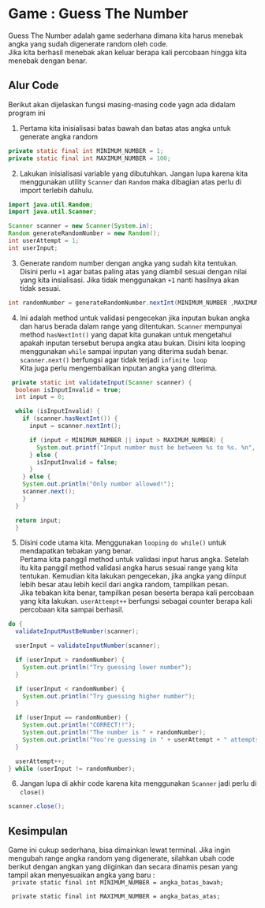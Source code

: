 # Game : Guess The Number

Guess The Number adalah game sederhana dimana kita harus menebak angka yang sudah digenerate random oleh code.  
Jika kita berhasil menebak akan keluar berapa kali percobaan hingga kita menebak dengan benar.

## Alur Code
Berikut akan dijelaskan fungsi masing-masing code yagn ada didalam program ini


1. Pertama kita inisialisasi batas bawah dan batas atas angka untuk generate angka random
```java
private static final int MINIMUM_NUMBER = 1;
private static final int MAXIMUM_NUMBER = 100;
```

2. Lakukan inisialisasi variable yang dibutuhkan. Jangan lupa karena kita menggunakan utility `Scanner` dan `Random` maka dibagian atas perlu di import terlebih dahulu.
```java
import java.util.Random;
import java.util.Scanner;

Scanner scanner = new Scanner(System.in);
Random generateRandomNumber = new Random();
int userAttempt = 1;
int userInput; 
```

3. Generate random number dengan angka yang sudah kita tentukan. Disini perlu `+1` agar batas paling atas yang diambil sesuai dengan nilai yang kita insialisasi.
Jika tidak menggunakan `+1` nanti hasilnya akan tidak sesuai.
```java
int randomNumber = generateRandomNumber.nextInt(MINIMUM_NUMBER ,MAXIMUM_NUMBER + 1);
```

4. Ini adalah method untuk validasi pengecekan jika inputan bukan angka dan harus berada dalam range yang ditentukan. `Scanner` mempunyai method `hasNextInt()` yang dapat kita gunakan untuk mengetahui apakah inputan tersebut berupa angka atau bukan. 
Disini kita looping menggunakan `while` sampai inputan yang diterima sudah benar. `scanner.next()` berfungsi agar tidak terjadi `infinite loop`  
Kita juga perlu mengembalikan inputan angka yang diterima.
```java
 private static int validateInput(Scanner scanner) {
  boolean isInputInvalid = true;
  int input = 0;

  while (isInputInvalid) {
    if (scanner.hasNextInt()) {
      input = scanner.nextInt();

      if (input < MINIMUM_NUMBER || input > MAXIMUM_NUMBER) {
        System.out.printf("Input number must be between %s to %s. %n", MINIMUM_NUMBER, MAXIMUM_NUMBER);
      } else {
        isInputInvalid = false;
      }
    } else {
    System.out.println("Only number allowed!");
    scanner.next();
    }
  }

  return input;
  }
```

5. Disini code utama kita. Menggunakan `looping` `do while()` untuk mendapatkan tebakan yang benar.  
Pertama kita panggil method untuk validasi input harus angka. Setelah itu kita panggil method validasi angka harus sesuai range yang kita tentukan.
Kemudian kita lakukan pengecekan, jika angka yang diinput lebih besar atau lebih kecil dari angka random, tampilkan pesan.  
Jika tebakan kita benar, tampilkan pesan beserta berapa kali percobaan yang kita lakukan.
`userAttempt++` berfungsi sebagai counter berapa kali percobaan kita sampai berhasil.
```java
do {
  validateInputMustBeNumber(scanner);

  userInput = validateInputNumber(scanner);

  if (userInput > randomNumber) {
    System.out.println("Try guessing lower number");
  }

  if (userInput < randomNumber) {
    System.out.println("Try guessing higher number");
  }

  if (userInput == randomNumber) {
    System.out.println("CORRECT!!");
    System.out.println("The number is " + randomNumber);
    System.out.println("You're guessing in " + userAttempt + " attempts.");
  }

  userAttempt++;
} while (userInput != randomNumber);
```

6. Jangan lupa di akhir code karena kita menggunakan `Scanner` jadi perlu di `close()`
```java
scanner.close();
```

## Kesimpulan
Game ini cukup sederhana, bisa dimainkan lewat terminal. Jika ingin mengubah range angka random yang digenerate, silahkan ubah code berikut dengan angkan yang diiginkan dan secara dinamis pesan yang tampil akan menyesuaikan angka yang baru :  
`  private static final int MINIMUM_NUMBER = angka_batas_bawah;
`

`  private static final int MAXIMUM_NUMBER = angka_batas_atas;
`